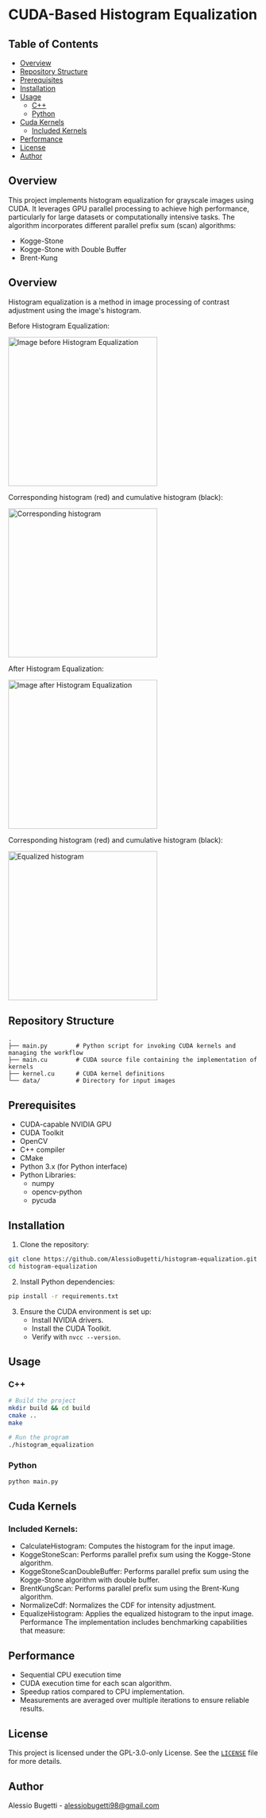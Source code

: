 # CUDA-Based Histogram Equalization

## Table of Contents
- [Overview](#overview)
- [Repository Structure](#repository-structure)
- [Prerequisites](#prerequisites)
- [Installation](#installation)
- [Usage](#usage)
    - [C++](#c)
    - [Python](#python)
- [Cuda Kernels](#cuda-kernels)
    - [Included Kernels](#included-kernels)
- [Performance](#performance)
- [License](#license)
- [Author](#author)

## Overview
This project implements histogram equalization for grayscale images using CUDA. It leverages GPU parallel processing to achieve high performance, particularly for large datasets or computationally intensive tasks.
The algorithm incorporates different parallel prefix sum (scan) algorithms:
- Kogge-Stone
- Kogge-Stone with Double Buffer
- Brent-Kung

## Overview
Histogram equalization is a method in image processing of contrast adjustment using the image's histogram.

Before Histogram Equalization:

<img src="https://upload.wikimedia.org/wikipedia/commons/0/08/Unequalized_Hawkes_Bay_NZ.jpg" alt="Image before Histogram Equalization" width="300" />

Corresponding histogram (red) and cumulative histogram (black):

<img src="https://upload.wikimedia.org/wikipedia/commons/thumb/4/4e/Unequalized_Histogram.svg/2560px-Unequalized_Histogram.svg.png" alt="Corresponding histogram" width="300" />

After Histogram Equalization:

<img src="https://upload.wikimedia.org/wikipedia/commons/b/bd/Equalized_Hawkes_Bay_NZ.jpg" alt="Image after Histogram Equalization" width="300" />

Corresponding histogram (red) and cumulative histogram (black):

<img src="https://upload.wikimedia.org/wikipedia/commons/thumb/3/34/Equalized_Histogram.svg/1920px-Equalized_Histogram.svg.png" alt="Equalized histogram" width="300" />

## Repository Structure

```plaintext
.
├── main.py        # Python script for invoking CUDA kernels and managing the workflow
├── main.cu        # CUDA source file containing the implementation of kernels
├── kernel.cu      # CUDA kernel definitions
└── data/          # Directory for input images
```

## Prerequisites

- CUDA-capable NVIDIA GPU
- CUDA Toolkit
- OpenCV
- C++ compiler
- CMake
- Python 3.x (for Python interface)
- Python Libraries:
    - numpy
    - opencv-python
    - pycuda

## Installation
1. Clone the repository:

```sh
git clone https://github.com/AlessioBugetti/histogram-equalization.git
cd histogram-equalization
```
2. Install Python dependencies:

```sh
pip install -r requirements.txt
```
3. Ensure the CUDA environment is set up:
    - Install NVIDIA drivers.
    - Install the CUDA Toolkit. 
    - Verify with ```nvcc --version```.

## Usage

### C++
```sh
# Build the project
mkdir build && cd build
cmake ..
make

# Run the program
./histogram_equalization
```

### Python
```sh
python main.py
```

## Cuda Kernels

### Included Kernels:

- CalculateHistogram: Computes the histogram for the input image.
- KoggeStoneScan: Performs parallel prefix sum using the Kogge-Stone algorithm.
- KoggeStoneScanDoubleBuffer: Performs parallel prefix sum using the Kogge-Stone algorithm with double buffer.
- BrentKungScan: Performs parallel prefix sum using the Brent-Kung algorithm.
- NormalizeCdf: Normalizes the CDF for intensity adjustment.
- EqualizeHistogram: Applies the equalized histogram to the input image.
  Performance
  The implementation includes benchmarking capabilities that measure:

## Performance
- Sequential CPU execution time
- CUDA execution time for each scan algorithm.
- Speedup ratios compared to CPU implementation.
- Measurements are averaged over multiple iterations to ensure reliable results.

## License
This project is licensed under the GPL-3.0-only License. See the [`LICENSE`](../LICENSE) file for more details.

## Author
Alessio Bugetti - alessiobugetti98@gmail.com